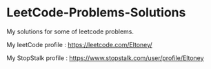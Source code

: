 # LeetCode-Problems-Solutions
My solutions for some of leetcode problems.

My leetCode  profile : https://leetcode.com/Eltoney/


My StopStalk profile : https://www.stopstalk.com/user/profile/Eltoney
